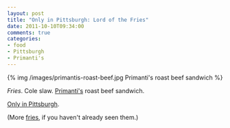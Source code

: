 ```yaml
---
layout: post
title: "Only in Pittsburgh: Lord of the Fries"
date: 2011-10-10T09:34:00
comments: true
categories:
- food
- Pittsburgh
- Primanti's
---
```

{% img /images/primantis-roast-beef.jpg Primanti's roast beef sandwich %}

*Fries*.  Cole slaw.  [Primanti's](http://www.primantibros.com/) roast beef sandwich.

[Only in Pittsburgh](http://onlyinpgh.com/2011/10/the-one-and-only/).

(More [fries](/blog/2011/09/22/pizza-with-fries/), if you haven't already seen them.)
